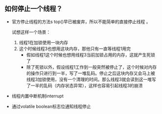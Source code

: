 ## 如何停止一个线程？

- 官方停止线程的方法s top()早已被废弃，所以不能简单的直接停止线程 。

  试想这样一个场景：

  1. 线程1在加锁使用一块内存
  2. 这个时候线程3也想用这块内存，那他只有一直等线程1用完
     - 假如线程1这个时候也想用线程3当前加锁占用的内存，这就产生死锁了
     - 除了死锁以外，假设线程1工作到一般突然被停止了，这个时候对内存的操作只进行到一半，写了一堆乱码。停止之后这块内存又会马上被线程3加锁使用，没有一个清理的时间。那么线程3就会读到这一堆写了一半的乱码（内存状态异常），这样也容易引起线程3的崩溃

- 线程内置中断机制interrupt

- 通过volatile boolean标志位通知线程停止  

